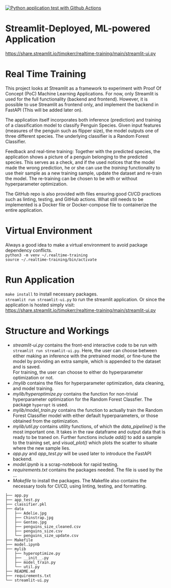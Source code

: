 [![Python application test with Github Actions](https://github.com/TimoKerr/realtime-training/actions/workflows/main.yml/badge.svg)](https://github.com/TimoKerr/realtime-training/actions/workflows/main.yml)

# Streamlit-Deployed, ML-powered Application
https://share.streamlit.io/timokerr/realtime-training/main/streamlit-ui.py

# Real Time Training
This project looks at Streamlit as a framework to experiment with Proof Of Concept (PoC) Machine Learning Applications. For now, only Streamlit is used for the full functionality (backend and frontend). However, it is possible to use Streamlit as frontend only, and implement the backend in FastAPI (This will be added later on).  

The application itself incorporates both inference (prediction) and training of a classification model to classify Penguin Species. Given input features (measures of the penguin such as flipper size), the model outputs one of three different species. The underlying classifier is a Random Forest Classifier.  

Feedback and real-time training: Together with the predicted species, the application shows a picture of a penguin belonging to the predicted species. This serves as a check, and if the used notices that the model made the wrong prediction, he or she can use the *training* functionality to use their sample as a new training sample, update the dataset and re-train the model. The re-training can be chosen to be with or without hyperparameter optimization.  

The GitHub repo is also provided with files ensuring good CI/CD practices such as linting, testing, and GitHub actions. What still needs to be implemented is a Docker file or Docker-compose file to containerize the entire application.

# Virtual Environment
Always a good idea to make a virtual environment to avoid package dependency conflicts.  
```python3 -m venv ~/.realtime-training```  
```source ~/.realtime-training/bin/activate```

# Run Application
```make install``` to install necessary packages.  
```streamlit run streamlit-ui.py``` to run the streamlit application. Or since the application is hosted simply visit: https://share.streamlit.io/timokerr/realtime-training/main/streamlit-ui.py  

# Structure and Workings
- *streamlit-ui.py* contains the front-end interactive code to be run with ```streamlit run streamlit-ui.py```. Here, the user can choose between either making an inference with the pretrained model, or fine-tune the model by providing an extra sample, which is appended to the dataset and is saved.  
For training, the user can choose to either do hyperparameter optimization or not.
- */mylib* contains the files for hyperparameter optimization, data cleaning, and model training.
- *mylib/hyperoptimize.py* contains the function for non-trivial hyperparameter optimization for the Random Forest Classfier. The package ```hyperopt``` is used.  
- *mylib/model_train.py* contains the function to actually train the Random Forest Classifier model with either default hyperparameters, or those obtained from the optimization.  
- *mylib/util.py* contains utility functions, of which the *data_pipeline()* is the most important one. It takes in the raw dataframe and output data that is ready to be traned on. Further functions include *add()* to add a sample to the training set, and *visual_plot()* which plots the scatter to situate where the new sample lies.  
- *app.py* and *app_test.py* will be used later to introduce the FastAPI backend.
- *model.ipynb* is a scrap-notebook for rapid testing. 
- *requirements.txt* contains the packages needed. The file is used by the ...  
- *Makefile* to install the packages. The Makefile also contains the necessary tools for CI/CD, using linting, testing, and formatting. 
  
```
├── app.py
├── app_test.py
├── classifier.pkl
├── data
│   ├── Adelie.jpg
│   ├── Chinstrap.jpg
│   ├── Gentoo.jpg
│   ├── penguins_size_cleaned.csv
│   ├── penguins_size.csv
│   └── penguins_size_update.csv
├── Makefile
├── model.ipynb
├── mylib
│   ├── hyperoptimize.py
│   ├── __init__.py
│   ├── model_train.py
│   └── util.py
├── README.md
├── requirements.txt
└── streamlit-ui.py

```